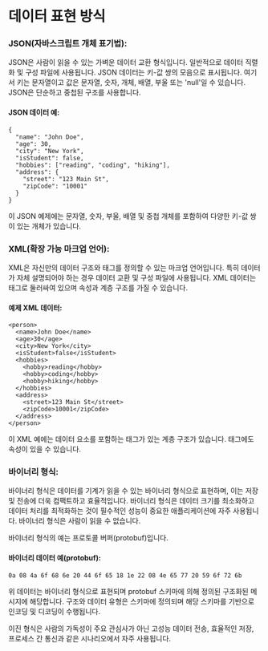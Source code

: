 데이터 표현 방식
===

### JSON(자바스크립트 개체 표기법):

JSON은 사람이 읽을 수 있는 가벼운 데이터 교환 형식입니다. 
일반적으로 데이터 직렬화 및 구성 파일에 사용됩니다. 
JSON 데이터는 키-값 쌍의 모음으로 표시됩니다. 
여기서 키는 문자열이고 값은 문자열, 숫자, 개체, 배열, 부울 또는 'null'일 수 있습니다. 
JSON은 단순하고 중첩된 구조를 사용합니다.


#### JSON 데이터 예:

```
{
  "name": "John Doe",
  "age": 30,
  "city": "New York",
  "isStudent": false,
  "hobbies": ["reading", "coding", "hiking"],
  "address": {
    "street": "123 Main St",
    "zipCode": "10001"
  }
}
```

이 JSON 예제에는 문자열, 숫자, 부울, 배열 및 중첩 개체를 포함하여 다양한 키-값 쌍이 있는 개체가 있습니다.


### XML(확장 가능 마크업 언어):

XML은 자신만의 데이터 구조와 태그를 정의할 수 있는 마크업 언어입니다. 
특히 데이터가 자체 설명되어야 하는 경우 데이터 교환 및 구성 파일에 사용됩니다. 
XML 데이터는 태그로 둘러싸여 있으며 속성과 계층 구조를 가질 수 있습니다.


#### 예제 XML 데이터:
```
<person>
  <name>John Doe</name>
  <age>30</age>
  <city>New York</city>
  <isStudent>false</isStudent>
  <hobbies>
    <hobby>reading</hobby>
    <hobby>coding</hobby>
    <hobby>hiking</hobby>
  </hobbies>
  <address>
    <street>123 Main St</street>
    <zipCode>10001</zipCode>
  </address>
</person>
```



이 XML 예에는 데이터 요소를 포함하는 태그가 있는 계층 구조가 있습니다. 태그에도 속성이 있을 수 있습니다.


### 바이너리 형식:

바이너리 형식은 데이터를 기계가 읽을 수 있는 바이너리 형식으로 표현하며, 이는 저장 및 전송에 더욱 컴팩트하고 효율적입니다. 
바이너리 형식은 데이터 크기를 최소화하고 데이터 처리를 최적화하는 것이 필수적인 성능이 중요한 애플리케이션에 자주 사용됩니다. 
바이너리 형식은 사람이 읽을 수 없습니다.


바이너리 형식의 예는 프로토콜 버퍼(protobuf)입니다.


#### 바이너리 데이터 예(protobuf):
```
0a 08 4a 6f 68 6e 20 44 6f 65 18 1e 22 08 4e 65 77 20 59 6f 72 6b
```

위 데이터는 바이너리 형식으로 표현되며 protobuf 스키마에 의해 정의된 구조화된 메시지에 해당합니다. 
구조와 데이터 유형은 스키마에 정의되며 해당 스키마를 기반으로 인코딩 및 디코딩이 수행됩니다.


이진 형식은 사람의 가독성이 주요 관심사가 아닌 고성능 데이터 전송, 효율적인 저장, 프로세스 간 통신과 같은 시나리오에서 자주 사용됩니다.
